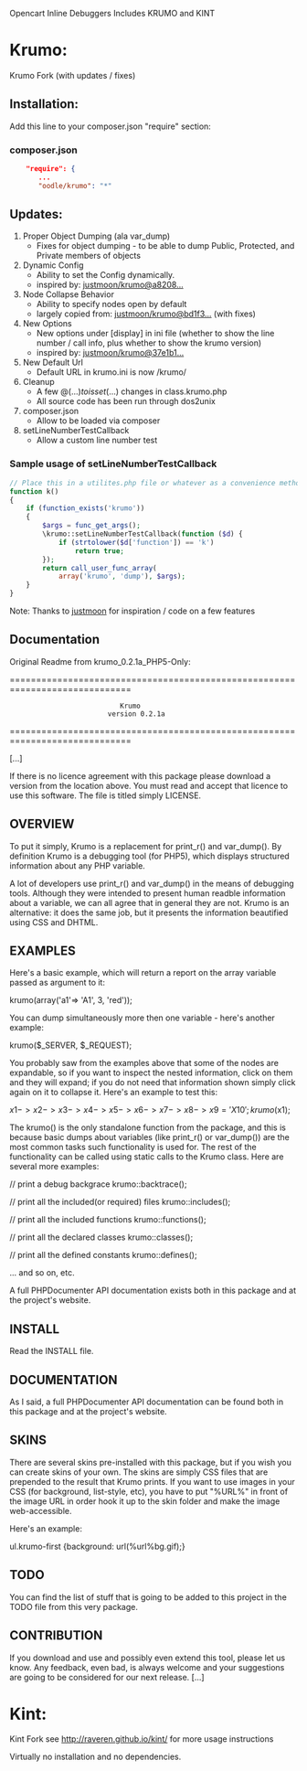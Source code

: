 Opencart Inline Debuggers 
Includes KRUMO and KINT

Krumo:
=====

Krumo Fork (with updates / fixes)

Installation:
-------------
Add this line to your composer.json "require" section:

### composer.json
```json
    "require": {
       ...
       "oodle/krumo": "*"
```

Updates:
--------

1. Proper Object Dumping (ala var_dump)
   * Fixes for object dumping - to be able to dump Public, Protected, and Private members of objects
1. Dynamic Config
   * Ability to set the Config dynamically.
   * inspired by: [justmoon/krumo@a8208...](https://github.com/justmoon/krumo/commit/a82082d52f9dd348510175b508d5b2c73d69d7ad)
1. Node Collapse Behavior
   * Ability to specify nodes open by default
   * largely copied from: [justmoon/krumo@bd1f3...](https://github.com/justmoon/krumo/commit/bd1f3efd476122b5d6c79e881b6f1017c8771713) (with fixes)
1. New Options
   * New options under [display] in ini file (whether to show the line number / call info, plus whether to show the krumo version)
   * inspired by: [justmoon/krumo@37e1b1...](https://github.com/justmoon/krumo/commit/37e1b1c07ca0266baad699565314b11b80410df2)
1. New Default Url
   * Default URL in krumo.ini is now /krumo/
1. Cleanup
   * A few @($...) to isset($...) changes in class.krumo.php
   * All source code has been run through dos2unix
1. composer.json
   * Allow to be loaded via composer
1. setLineNumberTestCallback
   * Allow a custom line number test

### Sample usage of setLineNumberTestCallback
```php
// Place this in a utilites.php file or whatever as a convenience method for calling krumo(...)
function k()
{
    if (function_exists('krumo'))
    {
        $args = func_get_args();
        \krumo::setLineNumberTestCallback(function ($d) {
            if (strtolower($d['function']) == 'k')
                return true;
        });
        return call_user_func_array(
            array('krumo', 'dump'), $args);
    }
}
```
   

Note: Thanks to [justmoon](https://github.com/justmoon/krumo) for inspiration / code on a few features

Documentation
-------------
Original Readme from krumo_0.2.1a_PHP5-Only:

=============================================================================

                               Krumo
                            version 0.2.1a

=============================================================================

[...]

If there is no licence agreement with this package please download
a version from the location above. You must read and accept that
licence to use this software. The file is titled simply LICENSE.

OVERVIEW
------------------------------------------------------------------------------
To put it simply, Krumo is a replacement for print_r() and var_dump(). By 
definition Krumo is a debugging tool (for PHP5), which displays structured 
information about any PHP variable.

A lot of developers use print_r() and var_dump() in the means of debugging 
tools. Although they were intended to present human readble information about a 
variable, we can all agree that in general they are not. Krumo is an 
alternative: it does the same job, but it presents the information beautified 
using CSS and DHTML. 

EXAMPLES
------------------------------------------------------------------------------
Here's a basic example, which will return a report on the array variable passed 
as argument to it:

 krumo(array('a1'=> 'A1', 3, 'red'));

You can dump simultaneously more then one variable - here's another example:

 krumo($_SERVER, $_REQUEST);

You probably saw from the examples above that some of the nodes are expandable, 
so if you want to inspect the nested information, click on them and they will 
expand; if you do not need that information shown simply click again on it to 
collapse it. Here's an example to test this:

 $x1->x2->x3->x4->x5->x6->x7->x8->x9 = 'X10';
 krumo($x1);

The krumo() is the only standalone function from the package, and this is 
because basic dumps about variables (like print_r() or var_dump()) are the most 
common tasks such functionality is used for. The rest of the functionality can 
be called using static calls to the Krumo class. Here are several more examples:

 // print a debug backgrace
 krumo::backtrace();

 // print all the included(or required) files
 krumo::includes();
 
 // print all the included functions
 krumo::functions();
 
 // print all the declared classes
 krumo::classes();
 
 // print all the defined constants
 krumo::defines();

 ... and so on, etc.

A full PHPDocumenter API documentation exists both in this package and at the 
project's website.

INSTALL
------------------------------------------------------------------------------
Read the INSTALL file.

DOCUMENTATION
------------------------------------------------------------------------------
As I said, a full PHPDocumenter API documentation can be found both in this
package and at the project's website.

SKINS
------------------------------------------------------------------------------
There are several skins pre-installed with this package, but if you wish you can 
create skins of your own. The skins are simply CSS files that are prepended to 
the result that Krumo prints. If you want to use images in your CSS (for 
background, list-style, etc), you have to put "%URL%" in front of the image URL 
in order hook it up to the skin folder and make the image web-accessible.

Here's an example:

 ul.krumo-first {background: url(%url%bg.gif);}

TODO
------------------------------------------------------------------------------
You can find the list of stuff that is going to be added to this project in the 
TODO file from this very package.

CONTRIBUTION
-----------------------------------------------------------------------------
If you download and use and possibly even extend this tool, please let us know. 
Any feedback, even bad, is always welcome and your suggestions are going to be 
considered for our next release. [...]

Kint:
=====

Kint Fork
see http://raveren.github.io/kint/ for more usage instructions

Virtually no installation and no dependencies.
<?php
require '/kint/Kint.class.php';
Kint::dump( $_SERVER );
Dump functions accept any number of parameters and have shorthands.
d( $variable1, $variable2 );
